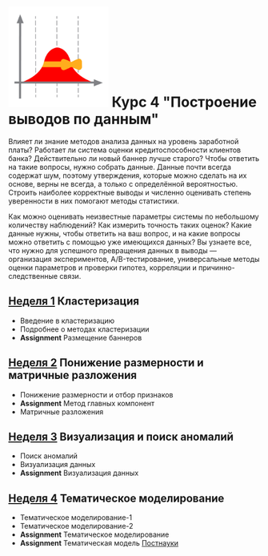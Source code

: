 # <img width="200" alt="logo" src="logo.jpg"> Курс 4 "Построение выводов по данным"
Влияет ли знание методов анализа данных на уровень заработной платы? Работает ли система оценки кредитоспособности клиентов банка? Действительно ли новый баннер лучше старого? Чтобы ответить на такие вопросы, нужно собрать данные. Данные почти всегда содержат шум, поэтому утверждения, которые можно сделать на их основе, верны не всегда, а только с определённой вероятностью. Строить наиболее корректные выводы и численно оценивать степень уверенности в них помогают методы статистики. 

Как можно оценивать неизвестные параметры системы по небольшому количеству наблюдений? Как измерить точность таких оценок? Какие данные нужны, чтобы ответить на ваш вопрос, и на какие вопросы можно ответить с помощью уже имеющихся данных? Вы узнаете все, что нужно для успешного превращения данных в выводы — организация экспериментов, A/B-тестирование, универсальные методы оценки параметров и проверки гипотез, корреляции и причинно-следственные связи.

## [Неделя 1](week_1.md) Кластеризация
 * Введение в кластеризацию
 * Подробнее о методах кластеризации
 * __Assignment__ Размещение баннеров

## [Неделя 2](week_2.md) Понижение размерности и матричные разложения
 *  Понижение размерности и отбор признаков
 *  __Assignment__ Метод главных компонент
 *  Матричные разложения

## [Неделя 3](week_3.md) Визуализация и поиск аномалий
 * Поиск аномалий
 * Визуализация данных
 * __Assignment__ Визуализация данных
 
## [Неделя 4](week_4.md) Тематическое моделирование
 * Тематическое моделирование-1
 * Тематическое моделирование-2
 * __Assignment__ Тематическое моделирование
 * __Assignment__ Тематическая модель [Постнауки](https://postnauka.ru/)
